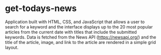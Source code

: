 # get-todays-news
Application built with HTML, CSS, and JavaScript that allows a user to search for a keyword and the interface displays up to the 20 most popular articles from 
the current date with titles that include the submitted keywords. Data is fetched from the News API (https://newsapi.org/) and the title of the article, image, 
and link to the article are rendered in a simple grid layout.
